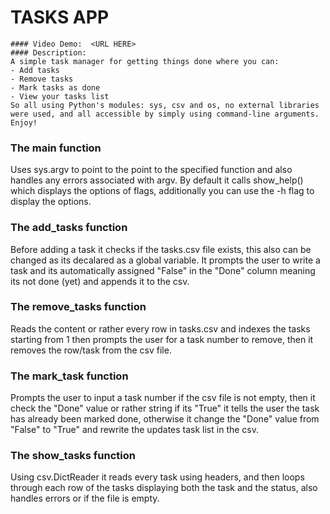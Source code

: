 # TASKS APP

    #### Video Demo:  <URL HERE>
    #### Description:
    A simple task manager for getting things done where you can:
    - Add tasks
    - Remove tasks
    - Mark tasks as done
    - View your tasks list
    So all using Python's modules: sys, csv and os, no external libraries were used, and all accessible by simply using command-line arguments. Enjoy!

### The main function

Uses sys.argv to point to the point to the specified function and also handles any errors associated with argv. By default it calls show_help() which displays the options of flags, additionally you can use the -h flag to display the options.

### The add_tasks function

Before adding a task it checks if the tasks.csv file exists, this also can be changed as its decalared as a global variable. It prompts the user to write a task and its automatically assigned "False" in the "Done" column meaning its not done (yet) and appends it to the csv.

### The remove_tasks function

Reads the content or rather every row in tasks.csv and indexes the tasks starting from 1 then prompts the user for a task number to remove, then it removes the row/task from the csv file.

### The mark_task function

Prompts the user to input a task number if the csv file is not empty, then it check the "Done" value or rather string if its "True" it tells the user the task has already been marked done, otherwise it change the "Done" value from "False" to "True" and rewrite the updates task list in the csv.

### The show_tasks function

Using csv.DictReader it reads every task using headers, and then loops through each row of the tasks displaying both the task and the status, also handles errors or if the file is empty.
